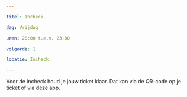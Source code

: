 ```yaml
---

titel: Incheck

dag: Vrijdag

uren: 20:00 t.e.m. 23:00

volgorde: 1

locatie: Incheck

---
```


Voor de incheck houd je jouw ticket klaar. Dat kan via de QR-code op je ticket of via deze app.  
